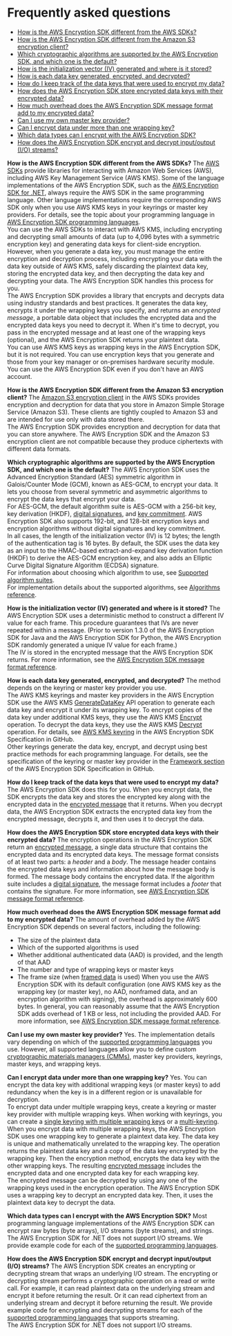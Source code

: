 # Frequently asked questions<a name="faq"></a>
+ [How is the AWS Encryption SDK different from the AWS SDKs?](#aws-sdks)
+ [How is the AWS Encryption SDK different from the Amazon S3 encryption client?](#s3-encryption-client)
+ [Which cryptographic algorithms are supported by the AWS Encryption SDK, and which one is the default?](#supported-algorithms-faq)
+ [How is the initialization vector \(IV\) generated and where is it stored?](#iv-generation)
+ [How is each data key generated, encrypted, and decrypted?](#key-generation)
+ [How do I keep track of the data keys that were used to encrypt my data?](#track-keys)
+ [How does the AWS Encryption SDK store encrypted data keys with their encrypted data?](#store-encrypted-keys)
+ [How much overhead does the AWS Encryption SDK message format add to my encrypted data?](#overhead)
+ [Can I use my own master key provider?](#own-provider)
+ [Can I encrypt data under more than one wrapping key?](#multiple-master-keys)
+ [Which data types can I encrypt with the AWS Encryption SDK?](#data-types)
+ [How does the AWS Encryption SDK encrypt and decrypt input/output \(I/O\) streams?](#streams)

**How is the AWS Encryption SDK different from the AWS SDKs?**  <a name="aws-sdks"></a>
The [AWS SDKs](https://aws.amazon.com/tools/) provide libraries for interacting with Amazon Web Services \(AWS\), including AWS Key Management Service \(AWS KMS\)\. Some of the language implementations of the AWS Encryption SDK, such as the [AWS Encryption SDK for \.NET](dot-net.md#dot-net-install), always require the AWS SDK in the same programming language\. Other language implementations require the corresponding AWS SDK only when you use AWS KMS keys in your keyrings or master key providers\. For details, see the topic about your programming language in [AWS Encryption SDK programming languages](programming-languages.md)\.  
You can use the AWS SDKs to interact with AWS KMS, including encrypting and decrypting small amounts of data \(up to 4,096 bytes with a symmetric encryption key\) and generating data keys for client\-side encryption\. However, when you generate a data key, you must manage the entire encryption and decryption process, including encrypting your data with the data key outside of AWS KMS, safely discarding the plaintext data key, storing the encrypted data key, and then decrypting the data key and decrypting your data\. The AWS Encryption SDK handles this process for you\.  
The AWS Encryption SDK provides a library that encrypts and decrypts data using industry standards and best practices\. It generates the data key, encrypts it under the wrapping keys you specify, and returns an *encrypted message*, a portable data object that includes the encrypted data and the encrypted data keys you need to decrypt it\. When it's time to decrypt, you pass in the encrypted message and at least one of the wrapping keys \(optional\), and the AWS Encryption SDK returns your plaintext data\.  
You can use AWS KMS keys as wrapping keys in the AWS Encryption SDK, but it is not required\. You can use encryption keys that you generate and those from your key manager or on\-premises hardware security module\. You can use the AWS Encryption SDK even if you don't have an AWS account\.

**How is the AWS Encryption SDK different from the Amazon S3 encryption client?**  <a name="s3-encryption-client"></a>
The [Amazon S3 encryption client](https://docs.aws.amazon.com/AmazonS3/latest/user-guide/UsingClientSideEncryption.html) in the AWS SDKs provides encryption and decryption for data that you store in Amazon Simple Storage Service \(Amazon S3\)\. These clients are tightly coupled to Amazon S3 and are intended for use only with data stored there\.  
The AWS Encryption SDK provides encryption and decryption for data that you can store anywhere\. The AWS Encryption SDK and the Amazon S3 encryption client are not compatible because they produce ciphertexts with different data formats\.

**Which cryptographic algorithms are supported by the AWS Encryption SDK, and which one is the default?**  <a name="supported-algorithms-faq"></a>
The AWS Encryption SDK uses the Advanced Encryption Standard \(AES\) symmetric algorithm in Galois/Counter Mode \(GCM\), known as AES\-GCM, to encrypt your data\. It lets you choose from several symmetric and asymmetric algorithms to encrypt the data keys that encrypt your data\.   
For AES\-GCM, the default algorithm suite is AES\-GCM with a 256\-bit key, key derivation \(HKDF\), [digital signatures](concepts.md#digital-sigs), and [key commitment](concepts.md#key-commitment)\. AWS Encryption SDK also supports 192\-bit, and 128\-bit encryption keys and encryption algorithms without digital signatures and key commitment\.  
In all cases, the length of the initialization vector \(IV\) is 12 bytes; the length of the authentication tag is 16 bytes\. By default, the SDK uses the data key as an input to the HMAC\-based extract\-and\-expand key derivation function \(HKDF\) to derive the AES\-GCM encryption key, and also adds an Elliptic Curve Digital Signature Algorithm \(ECDSA\) signature\.  
For information about choosing which algorithm to use, see [Supported algorithm suites](supported-algorithms.md)\.  
For implementation details about the supported algorithms, see [Algorithms reference](algorithms-reference.md)\.

**How is the initialization vector \(IV\) generated and where is it stored?**  <a name="iv-generation"></a>
The AWS Encryption SDK uses a deterministic method to construct a different IV value for each frame\. This procedure guarantees that IVs are never repeated within a message\. \(Prior to version 1\.3\.0 of the AWS Encryption SDK for Java and the AWS Encryption SDK for Python, the AWS Encryption SDK randomly generated a unique IV value for each frame\.\)  
The IV is stored in the encrypted message that the AWS Encryption SDK returns\. For more information, see the [AWS Encryption SDK message format reference](message-format.md)\.

**How is each data key generated, encrypted, and decrypted?**  <a name="key-generation"></a>
The method depends on the keyring or master key provider you use\.   
The AWS KMS keyrings and master key providers in the AWS Encryption SDK use the AWS KMS [GenerateDataKey](https://docs.aws.amazon.com/kms/latest/APIReference/API_GenerateDataKey.html) API operation to generate each data key and encrypt it under its wrapping key\. To encrypt copies of the data key under additional KMS keys, they use the AWS KMS [Encrypt](https://docs.aws.amazon.com/kms/latest/APIReference/API_Encrypt.html) operation\. To decrypt the data keys, they use the AWS KMS [Decrypt](https://docs.aws.amazon.com/kms/latest/APIReference/API_Decrypt.html) operation\. For details, see [AWS KMS keyring](https://github.com/awslabs/aws-encryption-sdk-specification/blob/master/framework/aws-kms/aws-kms-keyring.md) in the AWS Encryption SDK Specification in GitHub\.  
Other keyrings generate the data key, encrypt, and decrypt using best practice methods for each programming language\. For details, see the specification of the keyring or master key provider in the [Framework section](https://github.com/awslabs/aws-encryption-sdk-specification/tree/master/framework) of the AWS Encryption SDK Specification in GitHub\.

**How do I keep track of the data keys that were used to encrypt my data?**  <a name="track-keys"></a>
The AWS Encryption SDK does this for you\. When you encrypt data, the SDK encrypts the data key and stores the encrypted key along with the encrypted data in the [encrypted message](concepts.md#message) that it returns\. When you decrypt data, the AWS Encryption SDK extracts the encrypted data key from the encrypted message, decrypts it, and then uses it to decrypt the data\.

**How does the AWS Encryption SDK store encrypted data keys with their encrypted data?**  <a name="store-encrypted-keys"></a>
The encryption operations in the AWS Encryption SDK return an [encrypted message](concepts.md#message), a single data structure that contains the encrypted data and its encrypted data keys\. The message format consists of at least two parts: a *header* and a *body*\. The message header contains the encrypted data keys and information about how the message body is formed\. The message body contains the encrypted data\. If the algorithm suite includes a [digital signature](concepts.md#digital-sigs), the message format includes a *footer* that contains the signature\. For more information, see [AWS Encryption SDK message format reference](message-format.md)\.

**How much overhead does the AWS Encryption SDK message format add to my encrypted data?**  <a name="overhead"></a>
The amount of overhead added by the AWS Encryption SDK depends on several factors, including the following:  
+ The size of the plaintext data
+ Which of the supported algorithms is used
+ Whether additional authenticated data \(AAD\) is provided, and the length of that AAD
+ The number and type of wrapping keys or master keys
+ The frame size \(when [framed data](message-format.md#body-framing) is used\)
When you use the AWS Encryption SDK with its default configuration \(one AWS KMS key as the wrapping key \(or master key\), no AAD, nonframed data, and an encryption algorithm with signing\), the overhead is approximately 600 bytes\. In general, you can reasonably assume that the AWS Encryption SDK adds overhead of 1 KB or less, not including the provided AAD\. For more information, see [AWS Encryption SDK message format reference](message-format.md)\.

**Can I use my own master key provider?**  <a name="own-provider"></a>
Yes\. The implementation details vary depending on which of the [supported programming languages](programming-languages.md) you use\. However, all supported languages allow you to define custom [cryptographic materials managers \(CMMs\)](concepts.md#crypt-materials-manager), master key providers, keyrings, master keys, and wrapping keys\.

**Can I encrypt data under more than one wrapping key?**  <a name="multiple-master-keys"></a>
Yes\. You can encrypt the data key with additional wrapping keys \(or master keys\) to add redundancy when the key is in a different region or is unavailable for decryption\.  
To encrypt data under multiple wrapping keys, create a keyring or master key provider with multiple wrapping keys\. When working with keyrings, you can create a [single keyring with multiple wrapping keys](use-kms-keyring.md#kms-keyring-encrypt) or a [multi\-keyring](use-multi-keyring.md)\.  
When you encrypt data with multiple wrapping keys, the AWS Encryption SDK uses one wrapping key to generate a plaintext data key\. The data key is unique and mathematically unrelated to the wrapping key\. The operation returns the plaintext data key and a copy of the data key encrypted by the wrapping key\. Then the encryption method, encrypts the data key with the other wrapping keys\. The resulting [encrypted message](concepts.md#message) includes the encrypted data and one encrypted data key for each wrapping key\.   
The encrypted message can be decrypted by using any one of the wrapping keys used in the encryption operation\. The AWS Encryption SDK uses a wrapping key to decrypt an encrypted data key\. Then, it uses the plaintext data key to decrypt the data\.

**Which data types can I encrypt with the AWS Encryption SDK?**  <a name="data-types"></a>
Most programming language implementations of the AWS Encryption SDK can encrypt raw bytes \(byte arrays\), I/O streams \(byte streams\), and strings\. The AWS Encryption SDK for \.NET does not support I/O streams\. We provide example code for each of the [supported programming languages](programming-languages.md)\.

**How does the AWS Encryption SDK encrypt and decrypt input/output \(I/O\) streams?**  <a name="streams"></a>
The AWS Encryption SDK creates an encrypting or decrypting stream that wraps an underlying I/O stream\. The encrypting or decrypting stream performs a cryptographic operation on a read or write call\. For example, it can read plaintext data on the underlying stream and encrypt it before returning the result\. Or it can read ciphertext from an underlying stream and decrypt it before returning the result\. We provide example code for encrypting and decrypting streams for each of the [supported programming languages](programming-languages.md) that supports streaming\.  
The AWS Encryption SDK for \.NET does not support I/O streams\.